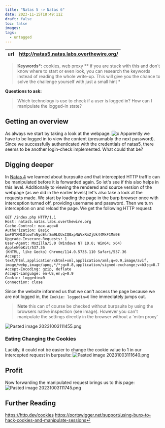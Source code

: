 ```yaml
---
title: "Natas 5 -> Natas 6"
date: 2023-11-15T18:49:11Z
draft: false
toc: false
images:
tags: 
  - untagged
---
```


| url | http://natas5.natas.labs.overthewire.org/ | 
|---| -- |

> **Keywords\*:** cookies, web proxy
> *\*  if you are stuck with this and don't know where to start or even look, you can research the keywords instead of reading the whole write-up. This will give you the chance to solve the challenge yourself with just a small hint *

 **Questions to ask:**
> Which technology is use to check if a user is logged in?
> How can I manipulate the logged-in state?

## Getting an overview
As always we start by taking a look at the webpage.
![x](/Pasted%20image%2020231003110953.png)
Apparently we have to be logged in to view the content (presumably the next password). Since we successfully authenticated with the credentials of natas5, there seems to be another login-check implemented. What could that be? 

## Digging deeper
In [Natas 4](../natas4) we learned about burpsuite and that intercepted HTTP traffic can be manipulated before it is forwarded again. So let's see if this also helps in this level.
Additionally to viewing the rendered and source version of the webpage (as we did in the earlier levels) let's also take a look at the requests made. 
We start by loading the page in the burp browser once with interception turned off, providing username and password. 
Then we turn interception on and reload the page.
We get the following HTTP request:
```
GET /index.php HTTP/1.1
Host: natas5.natas.labs.overthewire.org
Cache-Control: max-age=0
Authorization: Basic bmF0YXM1OlowTnNydElrSm9LQUxCQ0xpNWVxRmZjUk44MkF1Mm9E
Upgrade-Insecure-Requests: 1
User-Agent: Mozilla/5.0 (Windows NT 10.0; Win64; x64) AppleWebKit/537.36
(KHTML, like Gecko) Chrome/114.0.5735.110 Safari/537.36
Accept: text/html,application/xhtml+xml,application/xml;q=0.9,image/avif,
image/webp,image/apng,*/*;q=0.8,application/signed-exchange;v=b3;q=0.7
Accept-Encoding: gzip, deflate
Accept-Language: en-US,en;q=0.9
Cookie: loggedin=0
Connection: close
```

Since the website informed us that we can't access the page because we are not logged in, the `Cookie: loggedin=0` line immediately jumps out.

> **Note** this can of course be checked without burpsuite by using the browsers native inspection (see image). However you can't manipulate the settings directly in the browser without a 'mitm proxy'

![Pasted image 20231003111455.png](/Pasted%20image%2020231003111455.png)

### ~~Eating~~ Changing the Cookies
Luckily, it could not be easier to change the cookie value to 1 in our intercepted request in burpsuite:
![Pasted image 20231003111640.png](/Pasted%20image%2020231003111640.png)

## Profit
Now forwarding the manipulated request brings us to this page:
![Pasted image 20231003111745.png](/Pasted%20image%2020231003111745.png)

## Further Reading
https://http.dev/cookies
https://portswigger.net/support/using-burp-to-hack-cookies-and-manipulate-sessions⏎   
